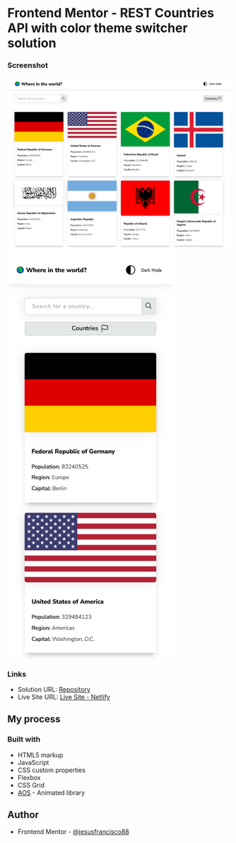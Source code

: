 # Frontend Mentor - REST Countries API with color theme switcher solution


### Screenshot



![](./screenshots/Screenshot%202023-07-28%20at%2016-11-28%20App%20REST%20Countries%20API.png)
![](./screenshots/Screenshot%202023-07-28%20at%2016-13-31%20App%20REST%20Countries%20API.png)


### Links

- Solution URL: [Repository](https://github.com/jesusfrancisco88/REST-Countries-API-with-color-theme-switcher)
- Live Site URL: [Live Site - Netlify](https://jf-restcountries-app.netlify.app/)

## My process

### Built with

- HTML5 markup
- JavaScript
- CSS custom properties
- Flexbox
- CSS Grid
- [AOS](https://michalsnik.github.io/aos/) -  Animated library


## Author

- Frontend Mentor - [@jesusfrancisco88](https://www.frontendmentor.io/profile/jesusfrancisco88)


